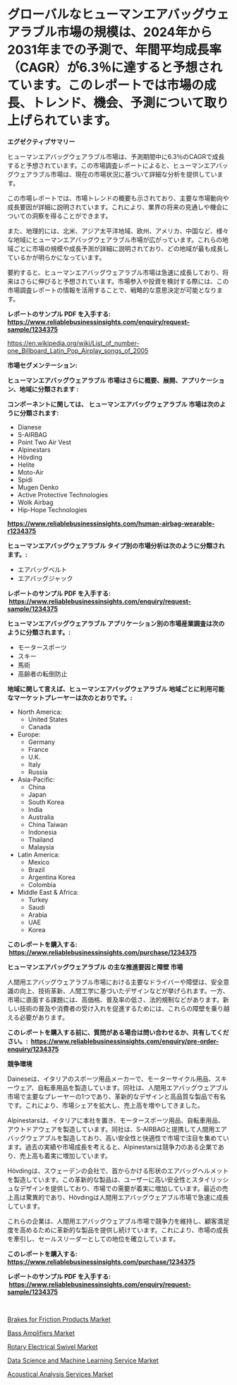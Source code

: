 <p><h1>グローバルなヒューマンエアバッグウェアラブル市場の規模は、2024年から2031年までの予測で、年間平均成長率（CAGR）が6.3％に達すると予想されています。このレポートでは市場の成長、トレンド、機会、予測について取り上げられています。</h1></p><p><strong>エグゼクティブサマリー</strong></p>
<p><p>ヒューマンエアバッグウェアラブル市場は、予測期間中に6.3％のCAGRで成長すると予想されています。この市場調査レポートによると、ヒューマンエアバッグウェアラブル市場は、現在の市場状況に基づいて詳細な分析を提供しています。</p><p>この市場レポートでは、市場トレンドの概要も示されており、主要な市場動向や成長要因が詳細に説明されています。これにより、業界の将来の見通しや機会についての洞察を得ることができます。</p><p>また、地理的には、北米、アジア太平洋地域、欧州、アメリカ、中国など、様々な地域にヒューマンエアバッグウェアラブル市場が広がっています。これらの地域ごとに市場の規模や成長予測が詳細に説明されており、どの地域が最も成長しているかが明らかになっています。</p><p>要約すると、ヒューマンエアバッグウェアラブル市場は急速に成長しており、将来はさらに伸びると予想されています。市場参入や投資を検討する際には、この市場調査レポートの情報を活用することで、戦略的な意思決定が可能となります。</p></p>
<p><strong>レポートのサンプル PDF を入手する: <a href="https://www.reliablebusinessinsights.com/enquiry/request-sample/1234375">https://www.reliablebusinessinsights.com/enquiry/request-sample/1234375</a></strong></p>
<p><a href="https://en.wikipedia.org/wiki/List_of_number-one_Billboard_Latin_Pop_Airplay_songs_of_2005">https://en.wikipedia.org/wiki/List_of_number-one_Billboard_Latin_Pop_Airplay_songs_of_2005</a></p>
<p><strong>市場セグメンテーション:</strong></p>
<p><strong> ヒューマンエアバッグウェアラブル 市場はさらに概要、展開、アプリケーション、地域に分類されます :</strong></p>
<p><strong>コンポーネントに関しては、 ヒューマンエアバッグウェアラブル 市場は次のように分類されます: &nbsp;</strong></p>
<p><ul><li>Dianese</li><li>S-AIRBAG</li><li>Point Two Air Vest</li><li>Alpinestars</li><li>Hövding</li><li>Helite</li><li>Moto-Air</li><li>Spidi</li><li>Mugen Denko</li><li>Active Protective Technologies</li><li>Wolk Airbag</li><li>Hip-Hope Technologies</li></ul></p>
<p><strong><a href="https://www.reliablebusinessinsights.com/human-airbag-wearable-r1234375">https://www.reliablebusinessinsights.com/human-airbag-wearable-r1234375</a></strong></p>
<p><strong> ヒューマンエアバッグウェアラブル タイプ別の市場分析は次のように分類されます。:</strong></p>
<p><ul><li>エアバッグベルト</li><li>エアバッグジャック</li></ul></p>
<p><strong>レポートのサンプル PDF を入手する: &nbsp;<a href="https://www.reliablebusinessinsights.com/enquiry/request-sample/1234375">https://www.reliablebusinessinsights.com/enquiry/request-sample/1234375</a></strong></p>
<p><strong> ヒューマンエアバッグウェアラブル アプリケーション別の市場産業調査は次のように分類されます。:</strong></p>
<p><ul><li>モータースポーツ</li><li>スキー</li><li>馬術</li><li>高齢者の転倒防止</li></ul></p>
<p><strong>地域に関して言えば、ヒューマンエアバッグウェアラブル 地域ごとに利用可能なマーケットプレーヤーは次のとおりです。:</strong></p>
<p><ul>
    <li>
        North America:
        <ul>
            <li>United States</li>
            <li>Canada</li>
        </ul>
    </li>
    <li>
        Europe:
        <ul>
            <li>Germany</li>
            <li>France</li>
            <li>U.K.</li>
            <li>Italy</li>
            <li>Russia</li>
        </ul>
    </li>
    <li>
        Asia-Pacific:
        <ul>
            <li>China</li>
            <li>Japan</li>
            <li>South Korea</li>
            <li>India</li>
            <li>Australia</li>
            <li>China Taiwan</li>
            <li>Indonesia</li>
            <li>Thailand</li>
            <li>Malaysia</li>
        </ul>
    </li>
    <li>
        Latin America:
        <ul>
            <li>Mexico</li>
            <li>Brazil</li>
            <li>Argentina Korea</li>
            <li>Colombia</li>
        </ul>
    </li>
    <li>
        Middle East & Africa:
        <ul>
            <li>Turkey</li>
            <li>Saudi</li>
            <li>Arabia</li>
            <li>UAE</li>
            <li>Korea</li>
        </ul>
    </li>
    </ul></p>
<p><strong>このレポートを購入する: &nbsp;<a href="https://www.reliablebusinessinsights.com/purchase/1234375">https://www.reliablebusinessinsights.com/purchase/1234375</a></strong></p>
<p><strong>ヒューマンエアバッグウェアラブル の主な推進要因と障壁 市場</strong></p>
<p><p>人間用エアバッグウェアラブル市場における主要なドライバーや障壁は、安全意識の向上、技術革新、人間工学に基づいたデザインなどが挙げられます。一方、市場に直面する課題には、高価格、普及率の低さ、法的規制などがあります。新しい技術の普及や消費者の受け入れを促進するためには、これらの障壁を乗り越える必要があります。</p></p>
<p><strong>このレポートを購入する前に、質問がある場合は問い合わせるか、共有してください。:&nbsp; <a href="https://www.reliablebusinessinsights.com/enquiry/pre-order-enquiry/1234375">https://www.reliablebusinessinsights.com/enquiry/pre-order-enquiry/1234375</a></strong></p>
<p><strong>競争環境</strong></p>
<p><p>Daineseは、イタリアのスポーツ用品メーカーで、モーターサイクル用品、スキーウェア、自転車用品を製造しています。同社は、人間用エアバッグウェアブル市場で主要なプレーヤーの1つであり、革新的なデザインと高品質な製品で有名です。これにより、市場シェアを拡大し、売上高を増やしてきました。</p><p>Alpinestarsは、イタリアに本社を置き、モータースポーツ用品、自転車用品、アウトドアウェアを製造しています。同社は、S-AIRBAGと提携して人間用エアバッグウェアブルを製造しており、高い安全性と快適性で市場で注目を集めています。過去の実績や市場成長を考えると、Alpinestarsは競争力のある企業であり、売上高も着実に増加しています。</p><p>Hövdingは、スウェーデンの会社で、首からかける形状のエアバッグヘルメットを製造しています。この革新的な製品は、ユーザーに高い安全性とスタイリッシュなデザインを提供しており、市場での需要が着実に増加しています。最近の売上高は驚異的であり、Hövdingは人間用エアバッグウェアブル市場で急速に成長しています。</p><p>これらの企業は、人間用エアバッグウェアブル市場で競争力を維持し、顧客満足度を高めるために革新的な製品を提供し続けています。これにより、市場の成長を牽引し、セールスリーダーとしての地位を確立しています。</p></p>
<p><strong>このレポートを購入する: &nbsp; <a href="https://www.reliablebusinessinsights.com/purchase/1234375">https://www.reliablebusinessinsights.com/purchase/1234375</a></strong></p>
<p><strong>レポートのサンプル PDF を入手する: &nbsp;<a href="https://www.reliablebusinessinsights.com/enquiry/request-sample/1234375">https://www.reliablebusinessinsights.com/enquiry/request-sample/1234375</a></strong><strong></strong></p>
<p>&nbsp;</p>
<p><p><a href="https://issuu.com/reportprime-2/docs/brakes-for-friction-products-market-size-2030.pptx">Brakes for Friction Products Market</a></p><p><a href="https://www.linkedin.com/pulse/bass-amplifiers-market-ndash-industry-trends-forecast-period-akeef">Bass Amplifiers Market</a></p><p><a href="https://issuu.com/reportprime-2/docs/rotary-electrical-swivel-market-size-2030.pptx">Rotary Electrical Swivel Market</a></p><p><a href="https://github.com/AnnChovey2023/Market-Research-Report-List-1/blob/main/data-science-and-machine-learning-service-market.md">Data Science and Machine Learning Service Market</a></p><p><a href="https://github.com/yadanielu/Market-Research-Report-List-1/blob/main/acoustical-analysis-services-market.md">Acoustical Analysis Services Market</a></p></p>